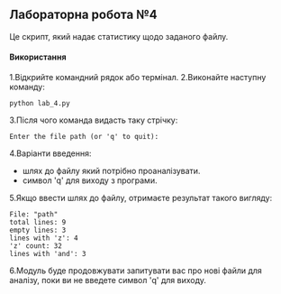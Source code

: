 ## Лабораторна робота №4
Це скрипт, який надає статистику щодо заданого файлу.
#### Використання
1.Відкрийте командний рядок або термінал. 
2.Виконайте наступну команду:
```
python lab_4.py
```
3.Після чого команда видасть таку стрічку:
```
Enter the file path (or 'q' to quit): 
```
4.Варіанти введення:
- шлях до файлу який потрібно проаналізувати.
- символ 'q' для виходу з програми.

5.Якщо ввести шлях до файлу, отримаєте результат такого вигляду:
```
File: "path"
total lines: 9
empty lines: 3
lines with 'z': 4
'z' count: 32
lines with 'and': 3
```
6.Модуль буде продовжувати запитувати вас про нові файли для аналізу, поки ви не введете символ 'q' для виходу.